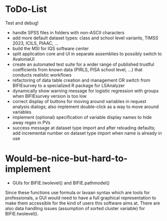 ﻿# ToDo-List
Test and debug!

* handle SPSS files in folders with non-ASCII characters
* add more default dataset types: class and school level variants, TIMSS 2023, ICILS, PIAAC, ...
* build the MSI for IQS software center
* split application core and UI in separate assemblies to possibly switch to AvaloniaUI
* create an automated test suite for a wider range of published trustful coefficients from known data (PIRLS, PISA school level, ...) that conducts realistic workflows
* refactoring of data table creation and management OR switch from BIFIEsurvey to a specialized R package for LSAnalyzer
* dynamically show warning message for logistic regression with groups when BIFIEsurvey version is too low
* correct display of buttons for moving around variables in request analysis dialogs; also implement double-click as a way to move around variables
* implement (optional) specification of variable display names to hide away regex in PVs
* success message at dataset type import and after reloading defaults; add incremental number on dataset type import when name is already in use

# Would-be-nice-but-hard-to-implement
* GUIs for BIFIE.twolevel() and BIFIE.pathmodel()

Since these functions use formula or lavaan syntax which are tools for professionals, a GUI would need to have a full graphical representation to make them accessible for the kind of users this software aims at. There are also data handling issues (assumption of sorted cluster variable) for BIFIE.twolevel().

